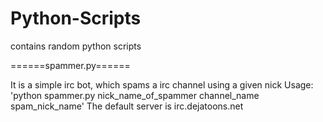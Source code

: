 Python-Scripts
==============

contains random python scripts

======spammer.py======

It is a simple irc bot, which spams a irc channel using a given nick
Usage: 'python spammer.py nick_name_of_spammer channel_name spam_nick_name'
The default server is irc.dejatoons.net
